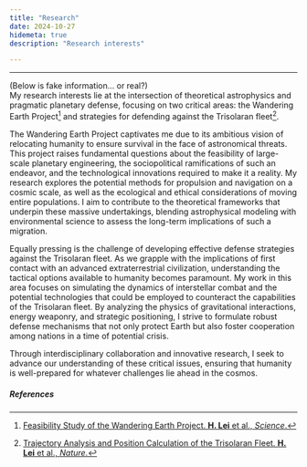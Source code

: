 ```yaml
---
title: "Research"
date: 2024-10-27
hidemeta: true
description: "Research interests"

---
```

---
(Below is fake information... or real?)  
My research interests lie at the intersection of theoretical astrophysics and pragmatic planetary defense, focusing on two critical areas: the Wandering Earth Project[^1] and strategies for defending against the Trisolaran fleet[^2].

The Wandering Earth Project captivates me due to its ambitious vision of relocating humanity to ensure survival in the face of astronomical threats. This project raises fundamental questions about the feasibility of large-scale planetary engineering, the sociopolitical ramifications of such an endeavor, and the technological innovations required to make it a reality. My research explores the potential methods for propulsion and navigation on a cosmic scale, as well as the ecological and ethical considerations of moving entire populations. I aim to contribute to the theoretical frameworks that underpin these massive undertakings, blending astrophysical modeling with environmental science to assess the long-term implications of such a migration.

Equally pressing is the challenge of developing effective defense strategies against the Trisolaran fleet. As we grapple with the implications of first contact with an advanced extraterrestrial civilization, understanding the tactical options available to humanity becomes paramount. My work in this area focuses on simulating the dynamics of interstellar combat and the potential technologies that could be employed to counteract the capabilities of the Trisolaran fleet. By analyzing the physics of gravitational interactions, energy weaponry, and strategic positioning, I strive to formulate robust defense mechanisms that not only protect Earth but also foster cooperation among nations in a time of potential crisis.

Through interdisciplinary collaboration and innovative research, I seek to advance our understanding of these critical issues, ensuring that humanity is well-prepared for whatever challenges lie ahead in the cosmos.


##### References
[^1]: [Feasibility Study of the Wandering Earth Project. **H. Lei** et al., *Science*.](https://en.wikipedia.org/wiki/The_Wandering_Earth_(novella))
[^2]: [Trajectory Analysis and Position Calculation of the Trisolaran Fleet. **H. Lei** et al., *Nature*.](https://en.wikipedia.org/wiki/The_Three-Body_Problem_(novel))